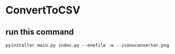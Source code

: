 # ConvertToCSV

## run this command 

```shell
pyinstaller main.py index.py --onefile -w --icon=converter.png